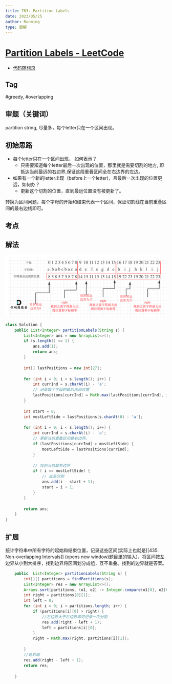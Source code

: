 ```yaml
---
title: 763. Partition Labels
date: 2023/05/25
author: Runming
type: 题解
---
```



# [Partition Labels - LeetCode](https://leetcode.com/problems/partition-labels/description/)
- [代码随想录](https://programmercarl.com/0763.%E5%88%92%E5%88%86%E5%AD%97%E6%AF%8D%E5%8C%BA%E9%97%B4.html#%E5%85%B6%E4%BB%96%E8%AF%AD%E8%A8%80%E7%89%88%E6%9C%AC)
## Tag
#greedy, #overlapping


## 审题（关键词）
partition string, 尽量多，每个letter只在一个区间出现。

## 初始思路  
- 每个letter只在一个区间出现， 如何表示？
  - 只需要知道每个letter最后一次出现的位置，那里就是需要切割的地方, 即抵达当前最远的右边界,保证这段重叠区间全在右边界的左边。
- 如果有一个新的letter出现（before上一个letter)，且最后一次出现的位置更远，如何办？
  - 更新这个切割的位置，直到最远位置没有被更新了。


转换为区间问题，每个字母的开始和结束代表一个区间，保证切割线在当前重叠区间的最右边线即可。

## 考点  

## 解法  
![763. Partition Labels](attachment/2023-05-25-23-21-48.png)
```java
class Solution {
    public List<Integer> partitionLabels(String s) {
        List<Integer> ans = new ArrayList<>();
        if (s.length() <= 1) {
            ans.add(1);
            return ans;
        }

        int[] lastPositions = new int[27];

        for (int i = 0; i < s.length(); i++) {
            int currInd = s.charAt(i) - 'a';
            // 记录每个字母的最后出现位置
            lastPositions[currInd] = Math.max(lastPositions[currInd], i);
        }

        int start = 0;
        int mostLeftSide = lastPositions[s.charAt(0) - 'a'];

        for (int i = 0; i < s.length(); i++) {
            int currInd = s.charAt(i) - 'a';
            // 更新当前重叠区间最右边界。
            if (lastPositions[currInd] > mostLeftSide) {
                mostLeftSide = lastPositions[currInd];
            }

            // 找到当前最右边界
            if ( i == mostLeftSide) {
                // 此处分割
                ans.add(i - start + 1);
                start = i + 1;
            }
        }

        return ans;
    }
}
```

## 扩展
统计字符串中所有字符的起始和结束位置，记录这些区间(实际上也就是[[435. Non-overlapping Intervals]] (opens new window)题目里的输入)，将区间按左边界从小到大排序，找到边界将区间划分成组，互不重叠。找到的边界就是答案。
```java
    public  List<Integer> partitionLabels(String s) {
        int[][] partitions = findPartitions(s);
        List<Integer> res = new ArrayList<>();
        Arrays.sort(partitions, (o1, o2) -> Integer.compare(o1[0], o2[0]));
        int right = partitions[0][1];
        int left = 0;
        for (int i = 0; i < partitions.length; i++) {
            if (partitions[i][0] > right) {
                //左边界大于右边界即可记录一次分割
                res.add(right - left + 1);
                left = partitions[i][0];
            }
            right = Math.max(right, partitions[i][1]);

        }
        //最右端
        res.add(right - left + 1);
        return res;

    }
```